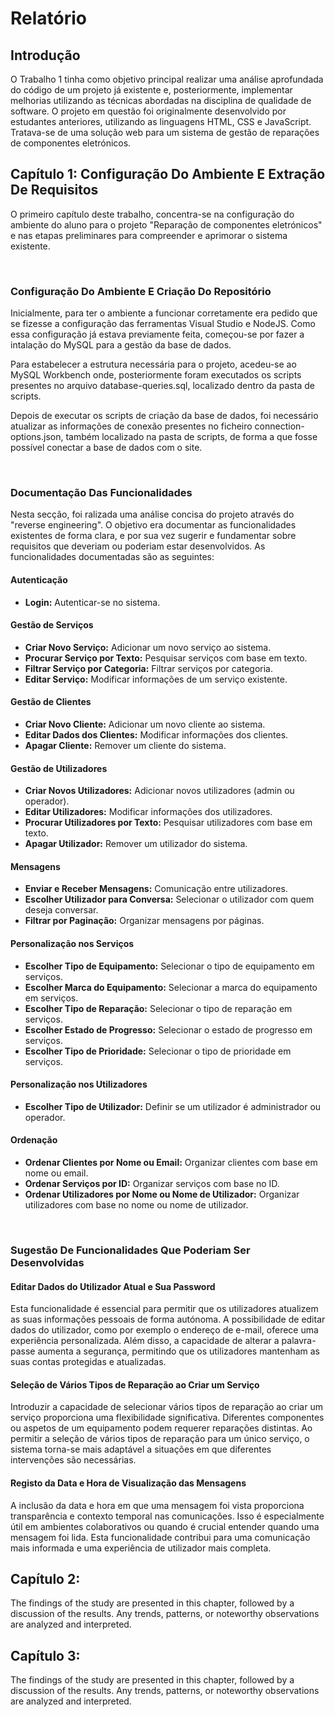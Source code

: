 # Relatório

## Introdução

O Trabalho 1 tinha como objetivo principal realizar uma análise aprofundada do código de um projeto já existente e, posteriormente, implementar melhorias utilizando as técnicas abordadas na disciplina de qualidade de software. O projeto em questão foi originalmente desenvolvido por estudantes anteriores, utilizando as linguagens HTML, CSS e JavaScript. Tratava-se de uma solução web para um sistema de gestão de reparações de componentes eletrónicos.

## Capítulo 1: Configuração Do Ambiente E Extração De Requisitos

O primeiro capítulo deste trabalho, concentra-se na configuração do ambiente do aluno para o projeto "Reparação de componentes eletrónicos" e nas etapas preliminares para compreender e aprimorar o sistema existente.

<br>

### Configuração Do Ambiente E Criação Do Repositório

Inicialmente, para ter o ambiente a funcionar corretamente era pedido que se  fizesse a configuração das ferramentas Visual Studio e NodeJS. Como essa configuração já estava previamente feita, começou-se por fazer a intalação do MySQL para a gestão da base de dados. 

Para estabelecer a estrutura necessária para o projeto, acedeu-se ao MySQL Workbench onde, posteriormente foram executados os scripts presentes no arquivo database-queries.sql, localizado dentro da pasta de scripts.

Depois de executar os scripts de criação da base de dados, foi necessário atualizar as informações de conexão presentes no ficheiro connection-options.json, também localizado na pasta de scripts, de forma a que fosse possível conectar a base de dados com o site.

<br>

### Documentação Das Funcionalidades 

Nesta secção, foi ralizada uma análise concisa do projeto através do "reverse engineering". O objetivo era documentar as funcionalidades existentes de forma clara, e por sua vez sugerir e fundamentar sobre requisitos que deveriam ou poderiam estar desenvolvidos. As funcionalidades documentadas são as seguintes:

#### Autenticação
- **Login:** Autenticar-se no sistema.

#### Gestão de Serviços
- **Criar Novo Serviço:** Adicionar um novo serviço ao sistema.
- **Procurar Serviço por Texto:** Pesquisar serviços com base em texto.
- **Filtrar Serviço por Categoria:** Filtrar serviços por categoria.
- **Editar Serviço:** Modificar informações de um serviço existente.

#### Gestão de Clientes
- **Criar Novo Cliente:** Adicionar um novo cliente ao sistema.
- **Editar Dados dos Clientes:** Modificar informações dos clientes.
- **Apagar Cliente:** Remover um cliente do sistema.

#### Gestão de Utilizadores
- **Criar Novos Utilizadores:** Adicionar novos utilizadores (admin ou operador).
- **Editar Utilizadores:** Modificar informações dos utilizadores.
- **Procurar Utilizadores por Texto:** Pesquisar utilizadores com base em texto.
- **Apagar Utilizador:** Remover um utilizador do sistema.

#### Mensagens
- **Enviar e Receber Mensagens:** Comunicação entre utilizadores.
- **Escolher Utilizador para Conversa:** Selecionar o utilizador com quem deseja conversar.
- **Filtrar por Paginação:** Organizar mensagens por páginas.

#### Personalização nos Serviços
- **Escolher Tipo de Equipamento:** Selecionar o tipo de equipamento em serviços.
- **Escolher Marca do Equipamento:** Selecionar a marca do equipamento em serviços.
- **Escolher Tipo de Reparação:** Selecionar o tipo de reparação em serviços.
- **Escolher Estado de Progresso:** Selecionar o estado de progresso em serviços.
- **Escolher Tipo de Prioridade:** Selecionar o tipo de prioridade em serviços.

#### Personalização nos Utilizadores
- **Escolher Tipo de Utilizador:** Definir se um utilizador é administrador ou operador.

#### Ordenação
- **Ordenar Clientes por Nome ou Email:** Organizar clientes com base em nome ou email.
- **Ordenar Serviços por ID:** Organizar serviços com base no ID.
- **Ordenar Utilizadores por Nome ou Nome de Utilizador:** Organizar utilizadores com base no nome ou nome de utilizador.

<br>

### Sugestão De Funcionalidades Que Poderiam Ser Desenvolvidas

#### Editar Dados do Utilizador Atual e Sua Password
Esta funcionalidade é essencial para permitir que os utilizadores atualizem as suas informações pessoais de forma autónoma. A possibilidade de editar dados do utilizador, como por exemplo o endereço de e-mail, oferece uma experiência personalizada. Além disso, a capacidade de alterar a palavra-passe aumenta a segurança, permitindo que os utilizadores mantenham as suas contas protegidas e atualizadas.

#### Seleção de Vários Tipos de Reparação ao Criar um Serviço

Introduzir a capacidade de selecionar vários tipos de reparação ao criar um serviço proporciona uma flexibilidade significativa. Diferentes componentes ou aspetos de um equipamento podem requerer reparações distintas. Ao permitir a seleção de vários tipos de reparação para um único serviço, o sistema torna-se mais adaptável a situações em que diferentes intervenções são necessárias.

#### Registo da Data e Hora de Visualização das Mensagens

A inclusão da data e hora em que uma mensagem foi vista proporciona transparência e contexto temporal nas comunicações. Isso é especialmente útil em ambientes colaborativos ou quando é crucial entender quando uma mensagem foi lida. Esta funcionalidade contribui para uma comunicação mais informada e uma experiência de utilizador mais completa.



## Capítulo 2:

The findings of the study are presented in this chapter, followed by a discussion of the results. Any trends, patterns, or noteworthy observations are analyzed and interpreted.

## Capítulo 3:

The findings of the study are presented in this chapter, followed by a discussion of the results. Any trends, patterns, or noteworthy observations are analyzed and interpreted.

